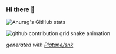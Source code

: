 ### Hi there 👋

![Anurag's GitHub stats](https://github-readme-streak-stats.herokuapp.com/?user=gabriel-caetano&locale=pt-br&hide_border=true&theme=radical&border_radius=10px&show_owner=true)

![github contribution grid snake animation](https://raw.githubusercontent.com/gabriel-caetano/gabriel-caetano/output/github-contribution-grid-snake.svg)

_generated with [Platane/snk](https://github.com/Platane/snk)_
<!--
**gabriel-caetano/gabriel-caetano** is a ✨ _special_ ✨ repository because its `README.md` (this file) appears on your GitHub profile.

Here are some ideas to get you started:

- 🔭 I’m currently working on ...
- 🌱 I’m currently learning ...
- 👯 I’m looking to collaborate on ...
- 🤔 I’m looking for help with ...
- 💬 Ask me about ...
- 📫 How to reach me: ...
- 😄 Pronouns: ...
- ⚡ Fun fact: ...
-->
